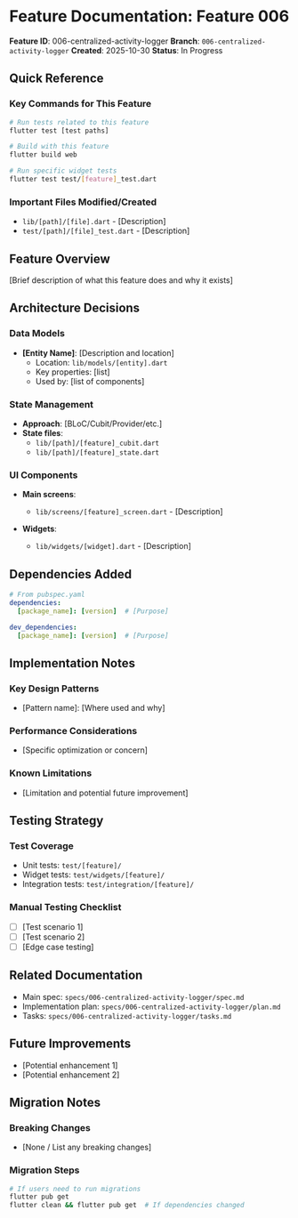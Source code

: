 # Feature Documentation: Feature 006

**Feature ID**: 006-centralized-activity-logger
**Branch**: `006-centralized-activity-logger`
**Created**: 2025-10-30
**Status**: In Progress

## Quick Reference

### Key Commands for This Feature

```bash
# Run tests related to this feature
flutter test [test paths]

# Build with this feature
flutter build web

# Run specific widget tests
flutter test test/[feature]_test.dart
```

### Important Files Modified/Created

- `lib/[path]/[file].dart` - [Description]
- `test/[path]/[file]_test.dart` - [Description]

## Feature Overview

[Brief description of what this feature does and why it exists]

## Architecture Decisions

### Data Models

- **[Entity Name]**: [Description and location]
  - Location: `lib/models/[entity].dart`
  - Key properties: [list]
  - Used by: [list of components]

### State Management

- **Approach**: [BLoC/Cubit/Provider/etc.]
- **State files**:
  - `lib/[path]/[feature]_cubit.dart`
  - `lib/[path]/[feature]_state.dart`

### UI Components

- **Main screens**:
  - `lib/screens/[feature]_screen.dart` - [Description]

- **Widgets**:
  - `lib/widgets/[widget].dart` - [Description]

## Dependencies Added

```yaml
# From pubspec.yaml
dependencies:
  [package_name]: [version]  # [Purpose]

dev_dependencies:
  [package_name]: [version]  # [Purpose]
```

## Implementation Notes

### Key Design Patterns

- [Pattern name]: [Where used and why]

### Performance Considerations

- [Specific optimization or concern]

### Known Limitations

- [Limitation and potential future improvement]

## Testing Strategy

### Test Coverage

- Unit tests: `test/[feature]/`
- Widget tests: `test/widgets/[feature]/`
- Integration tests: `test/integration/[feature]/`

### Manual Testing Checklist

- [ ] [Test scenario 1]
- [ ] [Test scenario 2]
- [ ] [Edge case testing]

## Related Documentation

- Main spec: `specs/006-centralized-activity-logger/spec.md`
- Implementation plan: `specs/006-centralized-activity-logger/plan.md`
- Tasks: `specs/006-centralized-activity-logger/tasks.md`

## Future Improvements

- [Potential enhancement 1]
- [Potential enhancement 2]

## Migration Notes

### Breaking Changes

- [None / List any breaking changes]

### Migration Steps

```bash
# If users need to run migrations
flutter pub get
flutter clean && flutter pub get  # If dependencies changed
```
